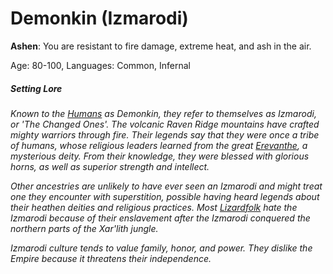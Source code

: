 # Demonkin (Izmarodi)

**Ashen**: You are resistant to fire damage, extreme heat, and ash in the air.

Age: 80-100, Languages: Common, Infernal

##### Setting Lore
*Known to the [Humans](Humans.md) as Demonkin, they refer to themselves as Izmarodi, or 'The Changed Ones'. The volcanic Raven Ridge mountains have crafted mighty warriors through fire. Their legends say that they were once a tribe of humans, whose religious leaders learned from the great [Erevanthe](../../Magic/Spells/Patrons/Erevanthe.md), a mysterious deity. From their knowledge, they were blessed with glorious horns, as well as superior strength and intellect.* 

*Other ancestries are unlikely to have ever seen an Izmarodi and might treat one they encounter with superstition, possible having heard legends about their heathen deities and religious practices. Most [Lizardfolk](Lizardfolk.md) hate the Izmarodi because of their enslavement after the Izmarodi conquered the northern parts of the Xar'lith jungle.* 

*Izmarodi culture tends to value family, honor, and power. They dislike the Empire because it threatens their independence.*